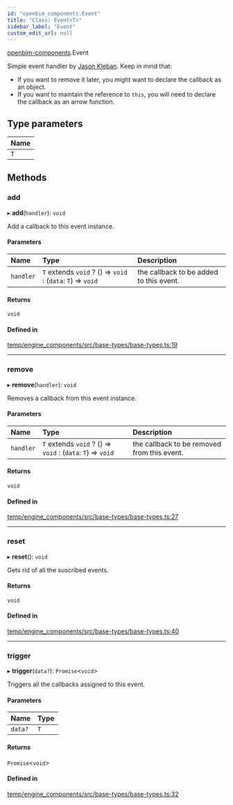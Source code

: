 ```yaml
---
id: "openbim_components.Event"
title: "Class: Event<T>"
sidebar_label: "Event"
custom_edit_url: null
---
```


[openbim-components](../modules/openbim_components.md).Event

Simple event handler by
[Jason Kleban](https://gist.github.com/JasonKleban/50cee44960c225ac1993c922563aa540).
Keep in mind that:
- If you want to remove it later, you might want to declare the callback as
an object.
- If you want to maintain the reference to `this`, you will need to declare
the callback as an arrow function.

## Type parameters

| Name |
| :------ |
| `T` |

## Methods

### add

▸ **add**(`handler`): `void`

Add a callback to this event instance.

#### Parameters

| Name | Type | Description |
| :------ | :------ | :------ |
| `handler` | `T` extends `void` ? () => `void` : (`data`: `T`) => `void` | the callback to be added to this event. |

#### Returns

`void`

#### Defined in

[temp/engine_components/src/base-types/base-types.ts:19](https://github.com/ThatOpen/engine_components/blob/f5f209c/src/base-types/base-types.ts#L19)

___

### remove

▸ **remove**(`handler`): `void`

Removes a callback from this event instance.

#### Parameters

| Name | Type | Description |
| :------ | :------ | :------ |
| `handler` | `T` extends `void` ? () => `void` : (`data`: `T`) => `void` | the callback to be removed from this event. |

#### Returns

`void`

#### Defined in

[temp/engine_components/src/base-types/base-types.ts:27](https://github.com/ThatOpen/engine_components/blob/f5f209c/src/base-types/base-types.ts#L27)

___

### reset

▸ **reset**(): `void`

Gets rid of all the suscribed events.

#### Returns

`void`

#### Defined in

[temp/engine_components/src/base-types/base-types.ts:40](https://github.com/ThatOpen/engine_components/blob/f5f209c/src/base-types/base-types.ts#L40)

___

### trigger

▸ **trigger**(`data?`): `Promise`<`void`\>

Triggers all the callbacks assigned to this event.

#### Parameters

| Name | Type |
| :------ | :------ |
| `data?` | `T` |

#### Returns

`Promise`<`void`\>

#### Defined in

[temp/engine_components/src/base-types/base-types.ts:32](https://github.com/ThatOpen/engine_components/blob/f5f209c/src/base-types/base-types.ts#L32)
